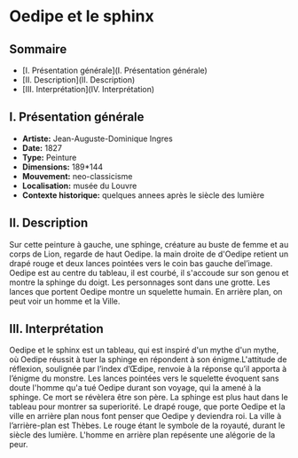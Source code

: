 # Oedipe et le sphinx

## Sommaire
* [I. Présentation générale](I. Présentation générale)
* [II. Description](II. Description)
* [III. Interprétation](IV. Interprétation)

## I. Présentation générale
* **Artiste:** Jean-Auguste-Dominique Ingres
* **Date:** 1827
* **Type:** Peinture
* **Dimensions:** 189*144
* **Mouvement:** neo-classicisme
* **Localisation:** musée du Louvre
* **Contexte historique:** quelques annees après le siècle des lumière

## II. Description
Sur cette peinture à gauche, une sphinge, créature au buste de femme et au corps de Lion, regarde de haut Oedipe. la main droite de d'Oedipe retient un drapé rouge et deux lances pointées vers le coin bas gauche del’image.
Oedipe est au centre du tableau, il est courbé, il s'accoude sur son genou et montre la sphinge du doigt.
Les personnages sont dans une grotte. Les lances que portent Oedipe montre un squelette humain. En arrière plan, 
on peut voir un homme et la Ville. 

## III. Interprétation
Oedipe et le sphinx est un tableau, qui est inspiré d'un mythe d'un mythe, où Oedipe réussit à tuer la sphinge en répondent à son énigme.L'attitude de réflexion, soulignée par l’index d’Œdipe, renvoie à la réponse qu’il apporta à l’énigme du monstre. Les lances pointées vers le squelette évoquent sans doute l'homme qu'a tué Oedipe durant son voyage, qui la amené à la sphinge. Ce mort se révèlera être son père. La sphinge est plus haut dans le tableau pour montrer sa superiorité. Le drapé rouge, que porte Oedipe et la ville en arrière plan nous font penser que Oedipe y deviendra roi. La ville à l’arrière-plan est Thèbes. Le rouge étant le symbole de la royauté, durant le siècle des lumière. L'homme en arrière plan repésente une alégorie de la peur.
